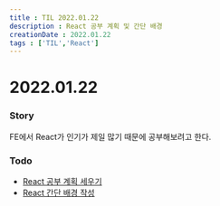 ```yaml
---
title : TIL 2022.01.22
description : React 공부 계획 및 간단 배경 
creationDate : 2022.01.22
tags : ['TIL','React']
---
```


# 2022.01.22 


### Story
FE에서 React가 인기가 제일 많기 때문에 공부해보려고 한다.

### Todo
- [React 공부 계획 세우기](/TIL/study/react/plan)
- [React 간단 배경 작성](/study/react/react/#간단-배경-01-22)





